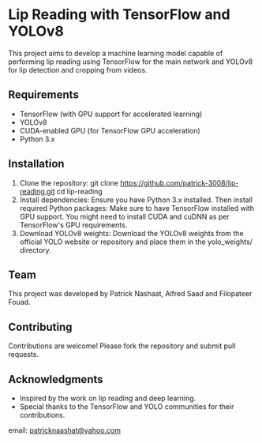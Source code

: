 # Lip Reading with TensorFlow and YOLOv8
This project aims to develop a machine learning model capable of performing lip reading using TensorFlow for the main network and YOLOv8 for lip detection and cropping from videos.

## Requirements
- TensorFlow (with GPU support for accelerated learning)
- YOLOv8
- CUDA-enabled GPU (for TensorFlow GPU acceleration)
- Python 3.x

## Installation
1. Clone the repository:
  git clone https://github.com/patrick-3008/lip-reading.git
  cd lip-reading
2. Install dependencies:
   Ensure you have Python 3.x installed. Then install required Python packages:
   Make sure to have TensorFlow installed with GPU support. You might need to install CUDA and cuDNN as per TensorFlow's GPU requirements.
3. Download YOLOv8 weights:
   Download the YOLOv8 weights from the official YOLO website or repository and place them in the yolo_weights/ directory.

## Team
This project was developed by Patrick Nashaat, Alfred Saad and Filopateer Fouad.

## Contributing
Contributions are welcome! Please fork the repository and submit pull requests.

## Acknowledgments
- Inspired by the work on lip reading and deep learning.
- Special thanks to the TensorFlow and YOLO communities for their contributions.

email: patricknaashat@yahoo.com
